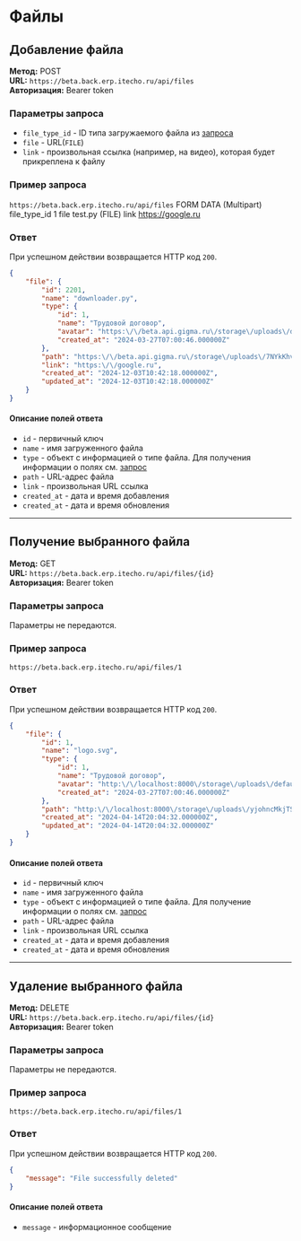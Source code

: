 # Файлы

## Добавление файла

**Метод:** POST  
**URL:** `https://beta.back.erp.itecho.ru/api/files`  
**Авторизация:** Bearer token

### Параметры запроса

- `file_type_id` - ID типа загружаемого файла из [запроса](Справочники.md#получение-списка-типов-файлов)  
- `file` - URL(`FILE`)
- `link` - произвольная ссылка (например, на видео), которая будет прикреплена к файлу

### Пример запроса  

`https://beta.back.erp.itecho.ru/api/files`
FORM DATA (Multipart)
file_type_id	1
file			test.py (FILE)
link			https://google.ru

### Ответ

При успешном действии возвращается HTTP код `200`.

```json
{
	"file": {
		"id": 2201,
		"name": "downloader.py",
		"type": {
			"id": 1,
			"name": "Трудовой договор",
			"avatar": "https:\/\/beta.api.gigma.ru\/storage\/uploads\/default.svg",
			"created_at": "2024-03-27T07:00:46.000000Z"
		},
		"path": "https:\/\/beta.api.gigma.ru\/storage\/uploads\/7NYkKhv2Tm9CGlpcDzzLcsrKtrce8K39M4uU9pDw",
		"link": "https:\/\/google.ru",
		"created_at": "2024-12-03T10:42:18.000000Z",
		"updated_at": "2024-12-03T10:42:18.000000Z"
	}
}
```

#### Описание полей ответа

- `id` - первичный ключ
- `name` - имя загруженного файла
- `type` - объект с информацией о типе файла. Для получения информации о полях см. [запрос](Справочники.md#получение-списка-типов-файлов)
- `path` - URL-адрес файла
- `link` - произвольная URL ссылка
- `created_at` - дата и время добавления
- `created_at` - дата и время обновления

---

## Получение выбранного файла

**Метод:** GET  
**URL:** `https://beta.back.erp.itecho.ru/api/files/{id}`  
**Авторизация:** Bearer token

### Параметры запроса

Параметры не передаются.

### Пример запроса  

`https://beta.back.erp.itecho.ru/api/files/1`

### Ответ

При успешном действии возвращается HTTP код `200`.

```json
{
	"file": {
		"id": 1,
		"name": "logo.svg",
		"type": {
			"id": 1,
			"name": "Трудовой договор",
			"avatar": "http:\/\/localhost:8000\/storage\/uploads\/default.svg",
			"created_at": "2024-03-27T07:00:46.000000Z"
		},
		"path": "http:\/\/localhost:8000\/storage\/uploads\/yjohncMkjTSnvJ7FH4vksOtDYUy9pO2HDwmNU5Hc.svg",
		"created_at": "2024-04-14T20:04:32.000000Z",
		"updated_at": "2024-04-14T20:04:32.000000Z"
	}
}
```

#### Описание полей ответа

- `id` - первичный ключ
- `name` - имя загруженного файла
- `type` - объект с информацией о типе файла. Для получение информации о полях см. [запрос](Справочники.md#получение-списка-типов-файлов)
- `path` - URL-адрес файла
- `link` - произвольная URL ссылка
- `created_at` - дата и время добавления
- `created_at` - дата и время обновления

---

## Удаление выбранного файла

**Метод:** DELETE  
**URL:** `https://beta.back.erp.itecho.ru/api/files/{id}`  
**Авторизация:** Bearer token

### Параметры запроса

Параметры не передаются.

### Пример запроса  

`https://beta.back.erp.itecho.ru/api/files/1`

### Ответ

При успешном действии возвращается HTTP код `200`.

```json
{
	"message": "File successfully deleted"
}
```

#### Описание полей ответа

- `message` - информационное сообщение